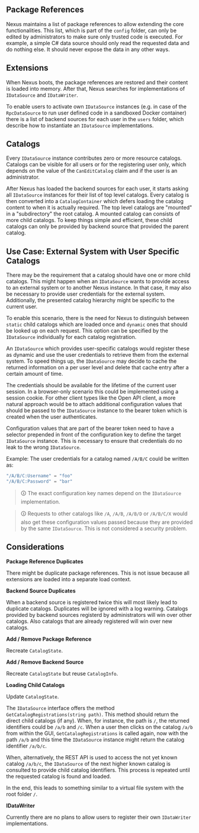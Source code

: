 ## Package References

Nexus maintains a list of package references to allow extending the core functionalities. This list, which is part of the `config` folder, can only be edited by administrators to make sure only trusted code is executed. For example, a simple C# data source should only read the requested data and do nothing else. It should never expose the data in any other ways.

## Extensions

When Nexus boots, the package references are restored and their content is loaded into memory. After that, Nexus searches for implementations of `IDataSource` and `IDataWriter`.

To enable users to activate own `IDataSource` instances (e.g. in case of the `RpcDataSource` to run user defined code in a sandboxed Docker container) there is a list of backend sources for each user in the `users` folder, which describe how to instantiate an `IDataSource` implementations.

## Catalogs

Every `IDataSource` instance contributes zero or more resource catalogs. Catalogs can be visible for all users or for the registering user only, which depends on the value of the `CanEditCatalog` claim and if the user is an administrator.

After Nexus has loaded the backend sources for each user, it starts asking all `IDataSource` instances for their list of top level catalogs. Every catalog is then converted into a `CatalogContainer` which defers loading the catalog content to when it is actually required. The top level catalogs are "mounted" in a "subdirectory" the root catalog. A mounted catalog can consists of more child catalogs. To keep things simple and efficient, these child catalogs can only be provided by backend source that provided the parent catalog.

## Use Case: External System with User Specific Catalogs

There may be the requirement that a catalog should have one or more child catalogs. This might happen when an `IDataSource` wants to provide access to an external system or to another Nexus instance. In that case, it may also be necessary to provide user credentials for the external system. Additionally, the presented catalog hierarchy might be specific to the current user.

To enable this scenario, there is the need for Nexus to distinguish between `static` child catalogs which are loaded once and `dynamic` ones that should be looked up on each request. This option can be specified by the `IDataSource` individually for each catalog registration.

An `IDataSource` which provides user-specific catalogs would register these as dynamic and use the user credentials to retrieve them from the external system. To speed things up, the `IDataSource` may decide to cache the returned information on a per user level and delete that cache entry after a certain amount of time. 

The credentials should be available for the lifetime of the current user session. In a browser-only scenario this could be implemented using a session cookie. For other client types like the Open API client, a more natural approach would be to attach additional configuration values that should be passed to the `IDataSource` instance to the bearer token which is created when the user authenticates.

Configuration values that are part of the bearer token need to have a selector prepended in front of the configuration key to define the target `IDataSource` instance. This is necessary to ensure that credentials do no leak to the wrong `IDataSource`. 

Example: The user credentials for a catalog named `/A/B/C` could be written as:

```c#
"/A/B/C:Username" = "foo"
"/A/B/C:Password" = "bar"
```

> 🛈 The exact configuration key names depend on the `IDataSource` implementation.

> 🛈 Requests to other catalogs like `/A`, `/A/B`, `/A/B/D` or `/A/B/C/X` would also get these configuration values passed because they are provided by the same `IDataSource`. This is not considered a security problem.

## Considerations

**Package Reference Duplicates**

There might be duplicate package references. This is not issue because all extensions are loaded into a separate load context.

**Backend Source Duplicates**

When a backend source is registered twice this will most likely lead to duplicate catalogs. Duplicates will be ignored with a log warning. Catalogs provided by backend sources registerd by administrators will win over other catalogs. Also catalogs that are already registered will win over new catalogs.

**Add / Remove Package Reference**

Recreate `CatalogState`.

**Add / Remove Backend Source**

Recreate `CatalogState` but reuse `CatalogInfo`.

**Loading Child Catalogs**

Update `CatalogState`.

The `IDataSource` interface offers the method `GetCatalogRegistrations(string path)`. This method should return the direct child catalogs (if any). When, for instance, the path is `/`, the returned identifiers could be `/a/b` and `/c`. When a user then clicks on the catalog `/a/b` from within the GUI, `GetCatalogRegistrations` is called again, now with the path `/a/b` and this time the `IDataSource` instance might return the catalog identifier `/a/b/c`.

When, alternatively, the REST API is used to access the not yet known catalog `/a/b/c`, the `IDataSource` of the next higher known catalog is consulted to provide child catalog identifiers. This process is repeated until the requested catalog is found and loaded.

In the end, this leads to something similar to a virtual file system with the root folder `/`.

**IDataWriter**

Currently there are no plans to allow users to register their own `IDataWriter` implementations.